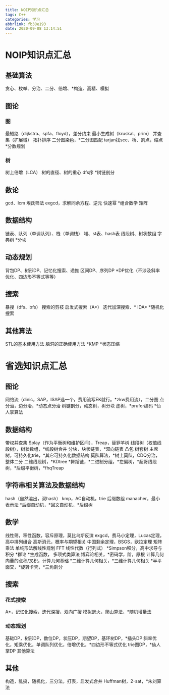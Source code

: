 ```yaml
---
title: NOIP知识点汇总
tags: C++
categories: 学习
abbrlink: fb38e193
date: 2020-09-08 13:14:51
---
```

# NOIP知识点汇总
## 基础算法
贪心、枚举、分治、二分、倍增、*构造、高精、模拟
## 图论
### 图 
最短路（dijkstra、spfa、floyd），差分约束
最小生成树（kruskal、prim）
并查集（扩展域）
拓扑排序
二分图染色，*二分图匹配
tarjan找scc、桥、割点，缩点
*分数规划

### 树 
树上倍增（LCA）
树的直径、树的重心
dfs序
*树链剖分

## 数论
gcd、lcm
埃氏筛法
exgcd，求解同余方程、逆元
快速幂
*组合数学
矩阵


## 数据结构
链表、队列（单调队列）、栈（单调栈）
堆、st表、hash表
线段树、树状数组
字典树
*分块


## 动态规划
背包DP、树形DP、记忆化搜索、递推
区间DP、序列DP
*DP优化（不涉及斜率优化、四边形不等式等等）


## 搜索
暴搜（dfs、bfs）
搜索的剪枝
启发式搜索（A*）
迭代加深搜索、* IDA*
*随机化搜索


## 其他算法
STL的基本使用方法
脑洞的正确使用方法
*KMP
*状态压缩

# 省选知识点汇总
## 图论
网络流（dinic，SAP，ISAP选一个，费用流写EK就行。*zkw费用流），二分图
点分治，边分治，*动态点分治
树链剖分，动态树，树分块
虚树，*prufer编码
*仙人掌算法


## 数据结构
带权并查集
Splay（作为平衡树和维护区间），Treap，替罪羊树
线段树（权值线段树），树状数组，*线段树合并
分块，块状链表，*双向链表
凸包
树套树
主席树，可持久化trie，*其它可持久化数据结构
莫队算法，*树上莫队，CDQ分治，整体二分
二维线段树，*KDtree
*舞蹈链，*二进制分组，*左偏树，*超哥线段树，*后缀平衡树，*fhqTreap


## 字符串相关算法及数据结构
hash（自然溢出，双hash）
kmp，AC自动机，trie
后缀数组
manacher，最小表示法
*后缀自动机，*回文自动机，*后缀树


## 数学
线性筛，积性函数，容斥原理，莫比乌斯反演
exgcd，费马小定理，Lucas定理，高中排列组合
高斯消元，概率与期望相关
中国剩余定理，BSGS，欧拉定理
矩阵乘法
单纯形法解线性规划
FFT
线性代数（行列式）
*Simpson积分，高中求导与积分
*群论
*生成函数， 多项式类算法
博弈论相关，*密码学，阶，原根
计算几何
向量的点积/叉积，计算几何基础
*二维计算几何相关，*三维计算几何相关
*半平面交，*旋转卡壳，*三角剖分

## 搜索
### 花式搜索
A*，记忆化搜索，迭代深搜，双向广搜
模拟退火，爬山算法，*随机增量法

### 动态规划
基础DP，树形DP，数位DP，状压DP，期望DP，基环树DP，*插头DP
斜率优化，矩乘优化，单调队列优化，倍增优化，*四边形不等式优化
trie图DP，*仙人掌DP
其他算法

## 其他
构造，乱搞，随机化，三分法，打表，启发式合并
Huffman树，2-sat，*朱刘算法